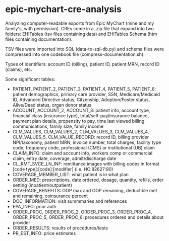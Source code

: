 # epic-mychart-cre-analysis
Analyzing computer-readable exports from Epic MyChart (mine and my family's, with permission). CREs come in a .zip file that expand into two folders: EHITables (tsv files containing data) and EHITables Schema (htm files containing documentation). 

TSV files were imported into SQL (data-to-sql-db.py) and schema files were compressed into one codebook file (compress-documentation.sh).

Types of identifiers: account ID (billing), patient ID, patient MRN, record ID (claims), etc.

Some significant tables:
* PATIENT, PATIENT_2, PATIENT_3, PATIENT_4, PATIENT_5, PATIENT_6: patient demographics, primary care provider, SSN, Medicare/Medicaid ID, Advanced Directive status, Citzenship, Adoption/Foster status, Alive/Dead status, organ donor status
* ACCOUNT, ACCOUNT_2, ACCOUNT_3: patient info, account type, financial class (insurance type), total/self-pay/insurance balance, payment plan details, propensity to pay, time last viewed billing communications, family size, family income
* CLM_VALUES, CLM_VALUES_2, CLM_VALUES_3, CLM_VALUES_4, CLM_VALUES_5, CLM_VALUE_RECORD: record ID, billing provider NPI/taxonomy, patient MRN, invoice number, total charges, facility type code, frequency code, professional (CMS) or institutional (UB) claim
* CLAIM_INFO: claim and account info, workers comp or commercial claim, entry date, coverage, admit/discharge date
* CL_RMT_SVCE_LN_INF: remittance images with billing codes in format [code type]:[code]:[modifier] (i.e. HC:82627:90)
* COVERAGE_MEMBER_LIST: what patient is in what plan
* ORDER_MED: prescriptions, date ordered, dosage, quantity, refills, order setting (inpatient/outpatient)
* COVERAGE_BENEFITS: OOP max and OOP remaining, deductible met and remaining, coinsurance percent
* DOC_INFORMATION: visit summmaries and references
* EPA_INFO: prior auth
* ORDER_PROC, ORDER_PROC_2, ORDER_PROC_3, ORDER_PROC_4, ORDER_PROC_5, ORDER_PROC_6: procedures ordered and details about provider
* ORDER_RESULTS: results of procedures/tests
* PR_EST_INFO: price estimates

